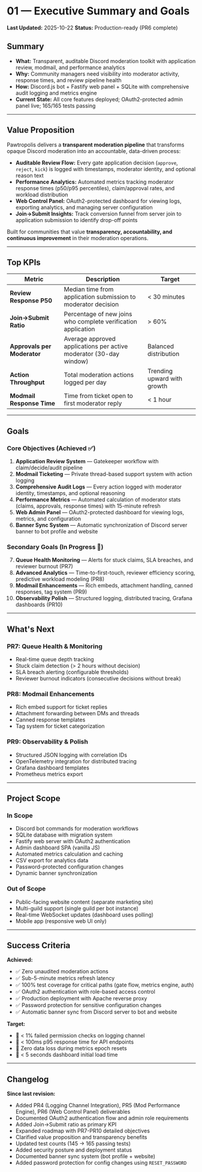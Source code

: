 # 01 — Executive Summary and Goals

**Last Updated:** 2025-10-22
**Status:** Production-ready (PR6 complete)

## Summary

- **What:** Transparent, auditable Discord moderation toolkit with application review, modmail, and performance analytics
- **Why:** Community managers need visibility into moderator activity, response times, and review pipeline health
- **How:** Discord.js bot + Fastify web panel + SQLite with comprehensive audit logging and metrics engine
- **Current State:** All core features deployed; OAuth2-protected admin panel live; 165/165 tests passing

---

## Value Proposition

Pawtropolis delivers a **transparent moderation pipeline** that transforms opaque Discord moderation into an accountable, data-driven process:

- **Auditable Review Flow:** Every gate application decision (`approve`, `reject`, `kick`) is logged with timestamps, moderator identity, and optional reason text
- **Performance Analytics:** Automated metrics tracking moderator response times (p50/p95 percentiles), claim/approval rates, and workload distribution
- **Web Control Panel:** OAuth2-protected dashboard for viewing logs, exporting analytics, and managing server configuration
- **Join→Submit Insights:** Track conversion funnel from server join to application submission to identify drop-off points

Built for communities that value **transparency, accountability, and continuous improvement** in their moderation operations.

---

## Top KPIs

| Metric                      | Description                                                        | Target                      |
| --------------------------- | ------------------------------------------------------------------ | --------------------------- |
| **Review Response P50**     | Median time from application submission to moderator decision      | < 30 minutes                |
| **Join→Submit Ratio**       | Percentage of new joins who complete verification application      | > 60%                       |
| **Approvals per Moderator** | Average approved applications per active moderator (30-day window) | Balanced distribution       |
| **Action Throughput**       | Total moderation actions logged per day                            | Trending upward with growth |
| **Modmail Response Time**   | Time from ticket open to first moderator reply                     | < 1 hour                    |

---

## Goals

### Core Objectives (Achieved ✅)

1. **Application Review System** — Gatekeeper workflow with claim/decide/audit pipeline
2. **Modmail Ticketing** — Private thread-based support system with action logging
3. **Comprehensive Audit Logs** — Every action logged with moderator identity, timestamps, and optional reasoning
4. **Performance Metrics** — Automated calculation of moderator stats (claims, approvals, response times) with 15-minute refresh
5. **Web Admin Panel** — OAuth2-protected dashboard for viewing logs, metrics, and configuration
6. **Banner Sync System** — Automatic synchronization of Discord server banner to bot profile and website

### Secondary Goals (In Progress 🚧)

7. **Queue Health Monitoring** — Alerts for stuck claims, SLA breaches, and reviewer burnout (PR7)
8. **Advanced Analytics** — Time-to-first-touch, reviewer efficiency scoring, predictive workload modeling (PR8)
9. **Modmail Enhancements** — Rich embeds, attachment handling, canned responses, tag system (PR9)
10. **Observability Polish** — Structured logging, distributed tracing, Grafana dashboards (PR10)

---

## What's Next

### PR7: Queue Health & Monitoring

- Real-time queue depth tracking
- Stuck claim detection (> 2 hours without decision)
- SLA breach alerting (configurable thresholds)
- Reviewer burnout indicators (consecutive decisions without break)

### PR8: Modmail Enhancements

- Rich embed support for ticket replies
- Attachment forwarding between DMs and threads
- Canned response templates
- Tag system for ticket categorization

### PR9: Observability & Polish

- Structured JSON logging with correlation IDs
- OpenTelemetry integration for distributed tracing
- Grafana dashboard templates
- Prometheus metrics export

---

## Project Scope

### In Scope

- Discord bot commands for moderation workflows
- SQLite database with migration system
- Fastify web server with OAuth2 authentication
- Admin dashboard SPA (vanilla JS)
- Automated metrics calculation and caching
- CSV export for analytics data
- Password-protected configuration changes
- Dynamic banner synchronization

### Out of Scope

- Public-facing website content (separate marketing site)
- Multi-guild support (single guild per bot instance)
- Real-time WebSocket updates (dashboard uses polling)
- Mobile app (responsive web UI only)

---

## Success Criteria

**Achieved:**

- ✅ Zero unaudited moderation actions
- ✅ Sub-5-minute metrics refresh latency
- ✅ 100% test coverage for critical paths (gate flow, metrics engine, auth)
- ✅ OAuth2 authentication with role-based access control
- ✅ Production deployment with Apache reverse proxy
- ✅ Password protection for sensitive configuration changes
- ✅ Automatic banner sync from Discord server to bot and website

**Target:**

- 🎯 < 1% failed permission checks on logging channel
- 🎯 < 100ms p95 response time for API endpoints
- 🎯 Zero data loss during metrics epoch resets
- 🎯 < 5 seconds dashboard initial load time

---

## Changelog

**Since last revision:**

- Added PR4 (Logging Channel Integration), PR5 (Mod Performance Engine), PR6 (Web Control Panel) deliverables
- Documented OAuth2 authentication flow and admin role requirements
- Added Join→Submit ratio as primary KPI
- Expanded roadmap with PR7-PR10 detailed objectives
- Clarified value proposition and transparency benefits
- Updated test counts (145 → 165 passing tests)
- Added security posture and deployment status
- Documented banner sync system (bot profile + website)
- Added password protection for config changes using `RESET_PASSWORD`

